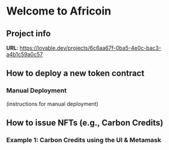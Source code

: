 # Welcome to Africoin


## Project info
**URL**: https://lovable.dev/projects/6c6aa67f-0ba5-4e0c-bac3-a4b1c59a0c57



## How to deploy a new token contract

### Manual Deployment
(instructions for manual deployment)


## How to issue NFTs (e.g., Carbon Credits)
### Example 1: Carbon Credits using the UI & Metamask
